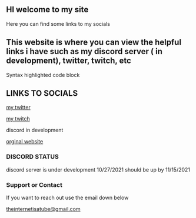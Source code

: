 ## HI welcome to my site 
Here you can find some links to my socials

## This website is where you can view the helpful links i have such as my discord server ( in development), twitter, twitch, etc 

Syntax highlighted code block


## LINKS TO SOCIALS



[my twitter](https://twitter.com/neverlivedied)


[my twitch](https://www.twitch.tv/theminebrothers3)


discord in development


[orginal website](eurofan740.wixsite.com)

### DISCORD STATUS
discord server is under development 10/27/2021
should be up by 11/15/2021


### Support or Contact
If you want to reach out use the email down below


theinternetisatube@gmail.com
